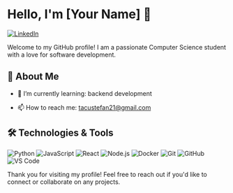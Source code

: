 # Hello, I'm [Your Name] 👋

[![LinkedIn](https://img.shields.io/badge/LinkedIn-blue?logo=linkedin&logoColor=white)](https://www.linkedin.com/in/yourprofile/)
<!-- [![Portfolio](https://img.shields.io/badge/Portfolio-blue?logo=google-chrome&logoColor=white)](https://yourportfolio.com) -->

Welcome to my GitHub profile! I am a passionate Computer Science student with a love for software development. 

## 🚀 About Me

- 🌱 I’m currently learning: backend development
<!-- - 💼 I’m currently working on: [Current Project or Job] -->
- 📫 How to reach me: tacustefan21@gmail.com

## 🛠️ Technologies & Tools

![Python](https://img.shields.io/badge/-Python-333333?style=flat&logo=python)
![JavaScript](https://img.shields.io/badge/-JavaScript-333333?style=flat&logo=javascript)
![React](https://img.shields.io/badge/-React-333333?style=flat&logo=react)
![Node.js](https://img.shields.io/badge/-Node.js-333333?style=flat&logo=node.js)
![Docker](https://img.shields.io/badge/-Docker-333333?style=flat&logo=docker)
![Git](https://img.shields.io/badge/-Git-333333?style=flat&logo=git)
![GitHub](https://img.shields.io/badge/-GitHub-333333?style=flat&logo=github)
![VS Code](https://img.shields.io/badge/-VS%20Code-333333?style=flat&logo=visual-studio-code)

Thank you for visiting my profile! Feel free to reach out if you'd like to connect or collaborate on any projects.
